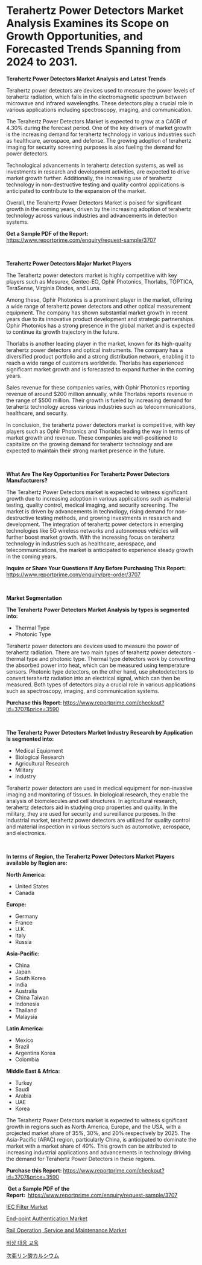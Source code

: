 <p><h1>Terahertz Power Detectors Market Analysis Examines its Scope on Growth Opportunities, and Forecasted Trends Spanning from 2024 to 2031.</h1></p><p><strong>Terahertz Power Detectors Market Analysis and Latest Trends</strong></p>
<p><p>Terahertz power detectors are devices used to measure the power levels of terahertz radiation, which falls in the electromagnetic spectrum between microwave and infrared wavelengths. These detectors play a crucial role in various applications including spectroscopy, imaging, and communication.</p><p>The Terahertz Power Detectors Market is expected to grow at a CAGR of 4.30% during the forecast period. One of the key drivers of market growth is the increasing demand for terahertz technology in various industries such as healthcare, aerospace, and defense. The growing adoption of terahertz imaging for security screening purposes is also fueling the demand for power detectors.</p><p>Technological advancements in terahertz detection systems, as well as investments in research and development activities, are expected to drive market growth further. Additionally, the increasing use of terahertz technology in non-destructive testing and quality control applications is anticipated to contribute to the expansion of the market.</p><p>Overall, the Terahertz Power Detectors Market is poised for significant growth in the coming years, driven by the increasing adoption of terahertz technology across various industries and advancements in detection systems.</p></p>
<p><strong>Get a Sample PDF of the Report:&nbsp;</strong> <a href="https://www.reportprime.com/enquiry/request-sample/3707">https://www.reportprime.com/enquiry/request-sample/3707</a></p>
<p>&nbsp;</p>
<p><strong>Terahertz Power Detectors Major Market Players</strong></p>
<p><p>The Terahertz power detectors market is highly competitive with key players such as Mesurex, Gentec-EO, Ophir Photonics, Thorlabs, TOPTICA, TeraSense, Virginia Diodes, and Luna. </p><p>Among these, Ophir Photonics is a prominent player in the market, offering a wide range of terahertz power detectors and other optical measurement equipment. The company has shown substantial market growth in recent years due to its innovative product development and strategic partnerships. Ophir Photonics has a strong presence in the global market and is expected to continue its growth trajectory in the future.</p><p>Thorlabs is another leading player in the market, known for its high-quality terahertz power detectors and optical instruments. The company has a diversified product portfolio and a strong distribution network, enabling it to reach a wide range of customers worldwide. Thorlabs has experienced significant market growth and is forecasted to expand further in the coming years.</p><p>Sales revenue for these companies varies, with Ophir Photonics reporting revenue of around $200 million annually, while Thorlabs reports revenue in the range of $500 million. Their growth is fueled by increasing demand for terahertz technology across various industries such as telecommunications, healthcare, and security.</p><p>In conclusion, the terahertz power detectors market is competitive, with key players such as Ophir Photonics and Thorlabs leading the way in terms of market growth and revenue. These companies are well-positioned to capitalize on the growing demand for terahertz technology and are expected to maintain their strong market presence in the future.</p></p>
<p>&nbsp;</p>
<p><strong>What Are The Key Opportunities For Terahertz Power Detectors Manufacturers?</strong></p>
<p><p>The Terahertz Power Detectors market is expected to witness significant growth due to increasing adoption in various applications such as material testing, quality control, medical imaging, and security screening. The market is driven by advancements in technology, rising demand for non-destructive testing methods, and growing investments in research and development. The integration of terahertz power detectors in emerging technologies like 5G wireless networks and autonomous vehicles will further boost market growth. With the increasing focus on terahertz technology in industries such as healthcare, aerospace, and telecommunications, the market is anticipated to experience steady growth in the coming years.</p></p>
<p><strong>Inquire or Share Your Questions If Any Before Purchasing This Report:</strong> <a href="https://www.reportprime.com/enquiry/pre-order/3707">https://www.reportprime.com/enquiry/pre-order/3707</a></p>
<p>&nbsp;</p>
<p><strong>Market Segmentation</strong></p>
<p><strong>The Terahertz Power Detectors Market Analysis by types is segmented into:</strong></p>
<p><ul><li>Thermal Type</li><li>Photonic Type</li></ul></p>
<p><p>Terahertz power detectors are devices used to measure the power of terahertz radiation. There are two main types of terahertz power detectors - thermal type and photonic type. Thermal type detectors work by converting the absorbed power into heat, which can be measured using temperature sensors. Photonic type detectors, on the other hand, use photodetectors to convert terahertz radiation into an electrical signal, which can then be measured. Both types of detectors play a crucial role in various applications such as spectroscopy, imaging, and communication systems.</p></p>
<p><strong>Purchase this Report:&nbsp;</strong><a href="https://www.reportprime.com/checkout?id=3707&price=3590">https://www.reportprime.com/checkout?id=3707&price=3590</a></p>
<p>&nbsp;</p>
<p><strong>The Terahertz Power Detectors Market Industry Research by Application is segmented into:</strong></p>
<p><ul><li>Medical Equipment</li><li>Biological Research</li><li>Agricultural Research</li><li>Military</li><li>Industry</li></ul></p>
<p><p>Terahertz power detectors are used in medical equipment for non-invasive imaging and monitoring of tissues. In biological research, they enable the analysis of biomolecules and cell structures. In agricultural research, terahertz detectors aid in studying crop properties and quality. In the military, they are used for security and surveillance purposes. In the industrial market, terahertz power detectors are utilized for quality control and material inspection in various sectors such as automotive, aerospace, and electronics.</p></p>
<p>&nbsp;</p>
<p><strong>In terms of Region, the Terahertz Power Detectors Market Players available by Region are:</strong></p>
<p>
    <p> <strong> North America: </strong>
        <ul>
            <li>United States</li>
            <li>Canada</li>
        </ul>
        </p> 
    <p> <strong> Europe: </strong>
        <ul>
            <li>Germany</li>
            <li>France</li>
            <li>U.K.</li>
            <li>Italy</li>
            <li>Russia</li>
        </ul>
        </p> 
    <p> <strong> Asia-Pacific: </strong>
        <ul>
            <li>China</li>
            <li>Japan</li>
            <li>South Korea</li>
            <li>India</li>
            <li>Australia</li>
            <li>China Taiwan</li>
            <li>Indonesia</li>
            <li>Thailand</li>
            <li>Malaysia</li>
        </ul>
        </p> 
    <p> <strong> Latin America: </strong>
        <ul>
            <li>Mexico</li>
            <li>Brazil</li>
            <li>Argentina Korea</li>
            <li>Colombia</li>
        </ul>
        </p> 
    <p> <strong> Middle East & Africa: </strong>
        <ul>
            <li>Turkey</li>
            <li>Saudi</li>
            <li>Arabia</li>
            <li>UAE</li>
            <li>Korea</li>
        </ul>
    </p>
    </p>
<p><p>The Terahertz Power Detectors market is expected to witness significant growth in regions such as North America, Europe, and the USA, with a projected market share of 35%, 30%, and 20% respectively by 2025. The Asia-Pacific (APAC) region, particularly China, is anticipated to dominate the market with a market share of 40%. This growth can be attributed to increasing industrial applications and advancements in technology driving the demand for Terahertz Power Detectors in these regions.</p></p>
<p><strong>Purchase this Report: </strong><a href="https://www.reportprime.com/checkout?id=3707&price=3590">https://www.reportprime.com/checkout?id=3707&price=3590</a></p>
<p>&nbsp;<strong>Get a Sample PDF of the Report:&nbsp;&nbsp;</strong><a href="https://www.reportprime.com/enquiry/request-sample/3707">https://www.reportprime.com/enquiry/request-sample/3707</a></p>
<p><strong></strong></p>
<p><p><a href="https://github.com/Angelnienowdseej3e45z3p8c/Market-Research-Report-List-1/blob/main/iec-filter-market.md">IEC Filter Market</a></p><p><a href="https://issuu.com/reportprime-2/docs/end-point-authentication-market-size-2030.pptx">End-point Authentication Market</a></p><p><a href="https://issuu.com/reportprime-2/docs/rail-operation-service-and-maintenance-market-size">Rail Operation, Service and Maintenance Market</a></p><p><a href="https://github.com/AlbertotDouglas44367/Market-Research-Report-List-1/blob/main/220732213738.md">비상 대응 교육</a></p><p><a href="https://github.com/qwpelcjko9242629/Market-Research-Report-List-1/blob/main/796584814610.md">次亜リン酸カルシウム</a></p></p>